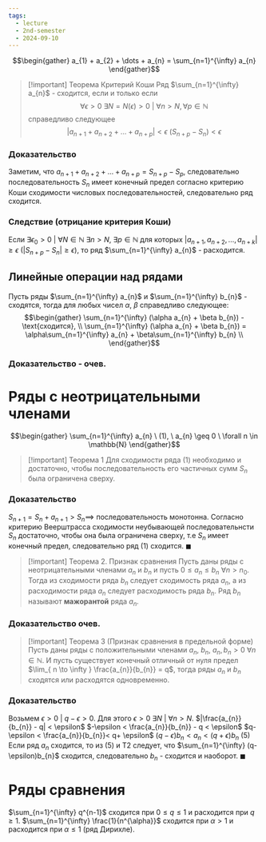 ```yaml
---
tags:
  - lecture
  - 2nd-semester
  - 2024-09-10
---
```

$$\begin{gather}
a_{1} + a_{2} + \dots + a_{n} = \sum_{n=1}^{\infty} a_{n}
\end{gather}$$

> [!important] Теорема Критерий Коши
> Ряд $\sum_{n=1}^{\infty} a_{n}$ - сходится, если и только если
> $$\forall \epsilon > 0 \ \exists N = N(\epsilon) > 0 \ | \ \forall n > N, \forall p \in \mathbb{N}$$
> справедливо следующее
> $$|a_{n+1} + a_{n+2} + \dots + a_{n+p} | < \epsilon \ (S_{n+p} - S_{n}) < \epsilon$$

### Доказательство

Заметим, что $a_{n+1} + a_{n+2} + \dots + a_{n+p} = S_{n+p}-S_{p}$, следовательно последовательность $S_{n}$ имеет конечный предел согласно критерию Коши сходимости числовых последовательностей, следовательно ряд сходится.

### Следствие (отрицание критерия Коши)

Если $\exists\epsilon_{0} > 0 \ | \ \forall N \in \mathbb{N} \ \exists n > N, \ \exists p \in \mathbb{N}$ для которых $|a_{n+1}, a_{n+2}, \dots, a_{n+k}| \geq \epsilon \ (|S_{n+p} - S_{n}| \geq \epsilon)$, то ряд $\sum_{n=1}^{\infty} a_{n}$ - расходится.

## Линейные операции над рядами

Пусть ряды $\sum_{n=1}^{\infty} a_{n}$ и $\sum_{n=1}^{\infty} b_{n}$ - сходятся, тогда для любых чисел $\alpha$, $\beta$ справедливо следующее:
$$\begin{gather}
\sum_{n=1}^{\infty} (\alpha a_{n} + \beta b_{n}) - \text{сходится}, \\
\sum_{n=1}^{\infty} (\alpha a_{n} + \beta b_{n}) = \alpha\sum_{n=1}^{\infty} a_{n} + \beta\sum_{n=1}^{\infty} b_{n} \\
\end{gather}$$

### Доказательство - очев.

# Ряды с неотрицательными членами

$$\begin{gather}
\sum_{n=1}^{\infty} a_{n} \ (1), \ a_{n} \geq 0 \ \forall n \in \mathbb{N}
\end{gather}$$

> [!important] Теорема 1
> Для сходимости ряда (1) необходимо и достаточно, чтобы последовательность его частичных сумм $S_{n}$ была ограничена сверху.

### Доказательство

$S_{n+1} = S_{n} + a_{n+1} > S_{n} \implies$ последовательность монотонна.
Согласно критерию Веерштрасса сходимости неубывающей последовательнсти $S_{n}$ достаточно, чтобы она была ограничена сверху, т.е $S_{n}$ имеет конечный предел, следовательно ряд (1) сходится. $\blacksquare$

> [!important] Теорема 2. Признак сравнения
> Пусть даны ряды с неотрицательными членами $a_{n}$ и $b_{n}$ и пусть $0 \leq a_{n} \leq b_{n} \ \forall n > n_{0}$. Тогда из сходимости ряда $b_{n}$ следует сходимость ряда $a_{n}$, а из расходимости ряда $a_{n}$ следует расходимость ряда $b_{n}$.
> Ряд $b_{n}$ называют **мажорантой** ряда $a_{n}$.

### Доказательство очев.

> [!important] Теорема 3 (Признак сравнения в предельной форме)
> Пусть даны ряды с положительными членами $a_{n}$, $b_{n}$, $a_{n}, b_{n} > 0 \ \forall n \in \mathbb{N}$.
> И пусть существует конечный отличный от нуля предел $\lim_{ n \to \infty } \frac{a_{n}}{b_{n}} = q$, тогда ряды $a_{n}$ и $b_{n}$ сходятся или расходятся одновременно.

### Доказательство

Возьмем $\epsilon > 0 \ | \ q-\epsilon > 0$. Для этого $\epsilon > 0 \ \exists N \ | \ \forall n > N$.
$|\frac{a_{n}}{b_{n}} - q| < \epsilon$
$-\epsilon < \frac{a_{n}}{b_{n}} - q < \epsilon$
$q-\epsilon < \frac{a_{n}}{b_{n}}< q+ \epsilon$
$(q-\epsilon)b_{n} < a_{n} < (q+\epsilon)b_{n}$ (5)
Если ряд $a_{n}$ cходится, то из (5) и Т2 следует, что $\sum_{n=1}^{\infty} (q-\epsilon)b_{n}$ сходится, следовательно $b_{n}$ - сходится и наоборот. $\blacksquare$

# Ряды сравнения

$\sum_{n=1}^{\infty} q^{n-1}$ сходится при $0 \leq q \leq 1$ и расходится при $q \geq 1$.
$\sum_{n=1}^{\infty} \frac{1}{n^{\alpha}}$ сходится при $\alpha > 1$ и расходится при $\alpha \leq 1$ (ряд Дирихле).
